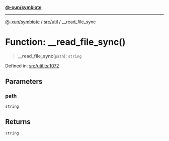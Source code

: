 [**@-xun/symbiote**](../../../README.md)

***

[@-xun/symbiote](../../../README.md) / [src/util](../README.md) / \_\_read\_file\_sync

# Function: \_\_read\_file\_sync()

> **\_\_read\_file\_sync**(`path`): `string`

Defined in: [src/util.ts:1072](https://github.com/Xunnamius/symbiote/blob/c3f7fbdb0b36164c8890b842485989d2e0a3c698/src/util.ts#L1072)

## Parameters

### path

`string`

## Returns

`string`
